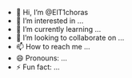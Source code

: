 - 👋 Hi, I’m @ElT1choras
- 👀 I’m interested in ...
- 🌱 I’m currently learning ...
- 💞️ I’m looking to collaborate on ...
- 📫 How to reach me ...
- 😄 Pronouns: ...
- ⚡ Fun fact: ...

<!---
ElT1choras/ElT1choras is a ✨ special ✨ repository because its `README.md` (this file) appears on your GitHub profile.
You can click the Preview link to take a look at your changes.
--->
